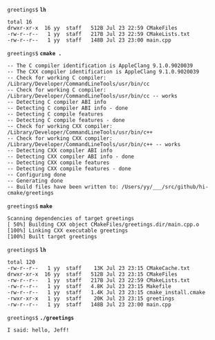 `greetings$` **`lh`**

    total 16
    drwxr-xr-x  16 yy  staff   512B Jul 23 22:59 CMakeFiles
    -rw-r--r--   1 yy  staff   217B Jul 23 22:59 CMakeLists.txt
    -rw-r--r--   1 yy  staff   148B Jul 23 23:00 main.cpp

`greetings$` **`cmake .`**

    -- The C compiler identification is AppleClang 9.1.0.9020039
    -- The CXX compiler identification is AppleClang 9.1.0.9020039
    -- Check for working C compiler: /Library/Developer/CommandLineTools/usr/bin/cc
    -- Check for working C compiler: /Library/Developer/CommandLineTools/usr/bin/cc -- works
    -- Detecting C compiler ABI info
    -- Detecting C compiler ABI info - done
    -- Detecting C compile features
    -- Detecting C compile features - done
    -- Check for working CXX compiler: /Library/Developer/CommandLineTools/usr/bin/c++
    -- Check for working CXX compiler: /Library/Developer/CommandLineTools/usr/bin/c++ -- works
    -- Detecting CXX compiler ABI info
    -- Detecting CXX compiler ABI info - done
    -- Detecting CXX compile features
    -- Detecting CXX compile features - done
    -- Configuring done
    -- Generating done
    -- Build files have been written to: /Users/yy/___/src/github/hi-cmake/greetings

`greetings$` **`make`**

    Scanning dependencies of target greetings
    [ 50%] Building CXX object CMakeFiles/greetings.dir/main.cpp.o
    [100%] Linking CXX executable greetings
    [100%] Built target greetings

`greetings$` **`lh`**

    total 120
    -rw-r--r--   1 yy  staff    13K Jul 23 23:15 CMakeCache.txt
    drwxr-xr-x  16 yy  staff   512B Jul 23 23:15 CMakeFiles
    -rw-r--r--   1 yy  staff   217B Jul 23 22:59 CMakeLists.txt
    -rw-r--r--   1 yy  staff   4.8K Jul 23 23:15 Makefile
    -rw-r--r--   1 yy  staff   1.4K Jul 23 23:15 cmake_install.cmake
    -rwxr-xr-x   1 yy  staff    20K Jul 23 23:15 greetings
    -rw-r--r--   1 yy  staff   148B Jul 23 23:00 main.cpp

`greetings$` **`./greetings `**

    I said: hello, Jeff!
